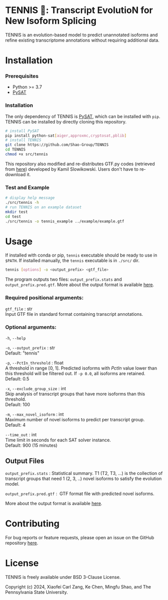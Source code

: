 # TENNIS 🎾: Transcript EvolutioN for New Isoform Splicing

TENNIS is an evolution-based model to predict unannotated isoforms and refine existing transcriptome annotations without requiring additional data. 



# Installation

### Prerequisites

- Python >= 3.7
- [PySAT](https://pysathq.github.io/)

### Installation 

The only dependency of TENNIS is [PySAT](https://pysathq.github.io/), which can be installed with `pip`. TENNIS can be installed by directly cloning this repository.

```sh
# install PySAT
pip install python-sat[aiger,approxmc,cryptosat,pblib]
# install TENNIS
git clone https://github.com/Shao-Group/TENNIS
cd TENNIS
chmod +x src/tennis
```

This repository also modified and re-distributes GTF.py codes (retrieved from [here](https://gist.github.com/slowkow/8101481?permalink_comment_id=321645i7)) developed by Kamil Slowikowski. Users don't have to re-download it.

### Test and Example

```sh
# display help message
./src/tennis -h
# run TENNIS on an example dataset
mkdir test
cd test
./src/tennis -o tennis_example ../example/example.gtf 
```

# Usage
If installed with conda or pip, `tennis` executable should be ready to use in `$PATH`.
If installed manually, the `tennis` executable is in `./src/` dir. 
```sh
tennis [options] -o <output_prefix> <gtf_file> 
```

The program outputs two files: `output_prefix.stats` and `output_prefix.pred.gtf`. 
More about the output format is available [here](docs/output_format.md).

### Required positional arguments:

`gtf_file` : str  
Input GTF file in standard format containing transcript annotations.

### Optional arguments:

`-h`, `--help`

`-o`, `--output_prefix` : str  
Default: "tennis"

`-p`, `--PctIn_threshold` : float    
A threshold in range [0, 1]. Predicted isoforms with *PctIn* value lower than this threshold will be filtered out. If `-p 0.0`, all isoforms are retained.    
Default: 0.5

`-x`, `--exclude_group_size` : int  
Skip analysis of transcript groups that have more isoforms than this threshold.  
Default: 100

`-m`, `--max_novel_isoform` : int  
Maximum number of novel isoforms to predict per transcript group.  
Default: 4

`--time_out` : int   
Time limit in seconds for each SAT solver instance.  
Default: 900 (15 minutes)

## Output Files

`output_prefix.stats` : 
	Statistical summary. T1 (T2, T3, ...) is the collection of transcript groups that need 1 (2, 3, ..) novel isoforms to satisfy the evolution model.

`output_prefix.pred.gtf` : 
​	GTF format file with predicted novel isoforms.

More about the output format is available [here](docs/output_format.md).

# Contributing

For bug reports or feature requests, please open an issue on the GitHub repository [here](https://github.com/Shao-Group/TENNIS/issues).

# License

TENNIS is freely available under BSD 3-Clause License. 

Copyright (c) 2024, Xiaofei Carl Zang, Ke Chen, Mingfu Shao, and The Pennsylvania State University.
